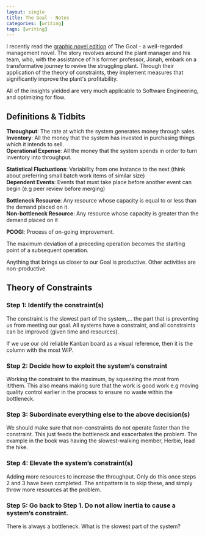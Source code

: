 ```yaml
---
layout: single
title: The Goal - Notes 
categories: [writing]
tags: [writing]
---
```


I recently read the [graphic novel edition](https://www.amazon.co.uk/Goal-Business-Graphic-Novel/dp/0884272079) of The Goal - a well-regarded management novel. The story revolves around the plant manager and his team, who, with the assistance of his former professor, Jonah, embark on a transformative journey to revive the struggling plant. Through their application of the theory of constraints, they implement measures that significantly improve the plant's profitability.  

All of the insights yielded are very much applicable to Software Engineering, and optimizing for flow. 

## Definitions & Tidbits

**Throughput**: The rate at which the system generates money through sales.  
**Inventory**: All the money that the system has invested in purchasing things which it intends to sell.  
**Operational Expense**: All the money that the system spends in order to turn inventory into throughput.  

**Statistical Fluctuations**: Variability from one instance to the next (think about preferring small batch work items of similar size)  
**Dependent Events**: Events that must take place before another event can begin (e.g peer review before merging)  

**Bottleneck Resource**: Any resource whose capacity is equal to or less than the demand placed on it.  
**Non-bottleneck Resource**: Any resource whose capacity is greater than the demand placed on it  

**POOGI**: Process of on-going improvement.  

The maximum deviation of a preceding operation becomes the starting point of a subsequent operation.  

Anything that brings us closer to our Goal is productive. Other activities are non-productive.

## Theory of Constraints
### Step 1: Identify the constraint(s)
The constraint is the slowest part of the system,... the part that is preventing us from meeting our goal.
All systems have a constraint, and all constraints can be improved (given time and resources).

If we use our old reliable Kanban board as a visual reference, then it is the column with the most WIP.  

### Step 2: Decide how to exploit the system’s constraint
Working the constraint to the maximum, by squeezing the most from it/them. This also means making sure that the work is good work e.g moving quality 
control earlier in the process to ensure no waste within the bottleneck.

### Step 3: Subordinate everything else to the above decision(s)
We should make sure that non-constraints do not operate faster than the constraint. This just feeds the bottleneck and exacerbates the problem. The example in the book was 
having the slowest-walking member, Herbie, lead the hike. 

### Step 4: Elevate the system’s constraint(s)
Adding more resources to increase the throughput. Only do this once steps 2 and 3 have been completed. The antipattern is to skip these, and simply throw more resources at the problem.

### Step 5: Go back to Step 1. Do not allow inertia to cause a system’s constraint.
There is always a bottleneck. What is the slowest part of the system?


